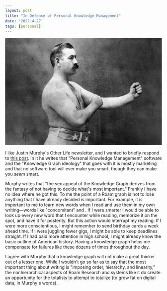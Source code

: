 ```yaml
---
layout: post
title: "In Defense of Personal Knowledge Management"
date: '2022-4-27'
tags: [personal]
---
```


![boxer](/assets/boxer.png)

I like Justin Murphy's Other Life newsletter, and I wanted to briefly respond to [this post]("https://www.otherlife.co/pkm/"). In it he writes that "Personal Knowledge Management" software and the "Knowledge Graph ideology" that goes with it is mostly marketing and that no software tool will ever make you smart, though they can make you <em>seem</em> smart.

Murphy writes that "the sex appeal of the Knowledge Graph derives from the fantasy of not having to decide what's most important." Frankly I have no idea where he got this. To me the point of a Roam graph is not to lose anything that I have already decided is important. For example, it is important to me to learn new words when I read and use them in my own writing—words like "concomitant" and . If I were smarter I would be able to look up every new word that I encounter while reading, memorize it on the spot, and have it for posterity. But this action would interrupt my reading. If I were more conscientious, I might remember to send birthday cards a week ahead time. If I were juggling fewer gigs, I might be able to keep deadlines straight. If I had paid more attention in high school, I might already know the basic outline of American history. Having a knowledge graph helps me compensate for failures like these dozens of times throughout the day.

I agree with Murphy that a knowledge graph will not make a great thinker out of a lesser one. While I wouldn't go so far as to say that the most important thing about writing is "imposing order, hierarchy, and linearity," the nonhierarchical aspects of Roam Research and systems like it do create an opportunity for the totalists to attempt to totalize (to grow fat on digital data, in Murphy's words).